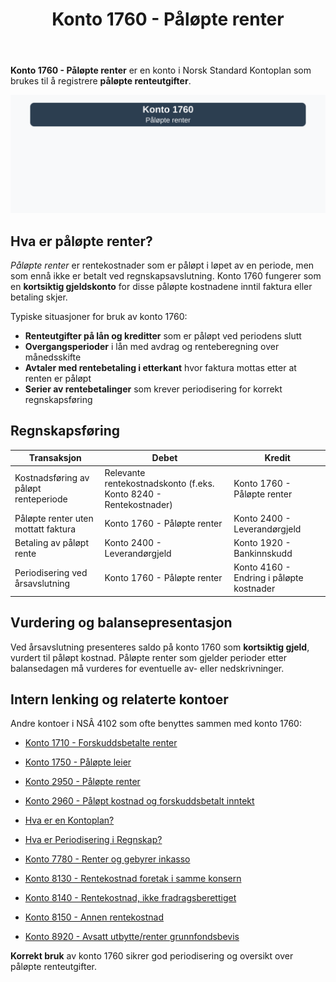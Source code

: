 ﻿---
title: "Konto 1760 - Påløpte renter"
seoTitle: "Konto 1760 | Påløpte renter | Kontoplan"
description: "Konto 1760 brukes til å registrere påløpte renteutgifter som ikke er betalt ved periodens slutt. Se bruk, bokføring, periodisering og balansepresentasjon."
summary: "Konto 1760: påløpte renter. Bruk, bokføring og periodisering."
---

**Konto 1760 - Påløpte renter** er en konto i Norsk Standard Kontoplan som brukes til å registrere **påløpte renteutgifter**.

![Illustrasjon av konto 1760 Påløpte renter](1760-palopte-renter-image.svg)

## Hva er påløpte renter?

*Påløpte renter* er rentekostnader som er påløpt i løpet av en periode, men som ennå ikke er betalt ved regnskapsavslutning. Konto 1760 fungerer som en **kortsiktig gjeldskonto** for disse påløpte kostnadene inntil faktura eller betaling skjer.

Typiske situasjoner for bruk av konto 1760:

* **Renteutgifter på lån og kreditter** som er påløpt ved periodens slutt
* **Overgangsperioder** i lån med avdrag og renteberegning over månedsskifte
* **Avtaler med rentebetaling i etterkant** hvor faktura mottas etter at renten er påløpt
* **Serier av rentebetalinger** som krever periodisering for korrekt regnskapsføring

## Regnskapsføring

| Transaksjon                           | Debet                                    | Kredit                                     |
|---------------------------------------|------------------------------------------|--------------------------------------------|
| Kostnadsføring av påløpt renteperiode | Relevante rentekostnadskonto (f.eks. Konto 8240 - Rentekostnader) | Konto 1760 - Påløpte renter |
| Påløpte renter uten mottatt faktura   | Konto 1760 - Påløpte renter              | Konto 2400 - Leverandørgjeld               |
| Betaling av påløpt rente              | Konto 2400 - Leverandørgjeld             | Konto 1920 - Bankinnskudd                  |
| Periodisering ved årsavslutning       | Konto 1760 - Påløpte renter              | Konto 4160 - Endring i påløpte kostnader   |

## Vurdering og balansepresentasjon

Ved årsavslutning presenteres saldo på konto 1760 som **kortsiktig gjeld**, vurdert til påløpt kostnad. Påløpte renter som gjelder perioder etter balansedagen må vurderes for eventuelle av- eller nedskrivninger.

## Intern lenking og relaterte kontoer

Andre kontoer i NSÂ 4102 som ofte benyttes sammen med konto 1760:

* [Konto 1710 - Forskuddsbetalte renter](/blogs/kontoplan/1710-forskuddsbetalte-renter "Konto 1710 - Forskuddsbetalte renter: Regnskapsføring av forskuddsbetalte renteutgifter")
* [Konto 1750 - Påløpte leier](/blogs/kontoplan/1750-palopte-leier "Konto 1750 - Påløpte leier: Regnskapsføring av påløpte leiekostnader")
* [Konto 2950 - Påløpte renter](/blogs/kontoplan/2950-palopte-renter "Konto 2950 - Påløpte renter: Regnskapsføring av påløpte renteutgifter")
* [Konto 2960 - Påløpt kostnad og forskuddsbetalt inntekt](/blogs/kontoplan/2960-palopte-kostnad-og-forskuddsbetalt-inntekt "Konto 2960 - Påløpt kostnad og forskuddsbetalt inntekt: Regnskapsføring av påløpt kostnad og forskuddsbetalt inntekt")
* [Hva er en Kontoplan?](/blogs/regnskap/hva-er-kontoplan "Hva er en Kontoplan? Komplett Guide til Kontoplaner i Norsk Regnskap")
* [Hva er Periodisering i Regnskap?](/blogs/regnskap/hva-er-periodisering "Hva er Periodisering i Regnskap? Guide til periodisering av kostnader og inntekter")

* [Konto 7780 - Renter og gebyrer inkasso](/blogs/kontoplan/7780-renter-og-gebyrer-inkasso "Konto 7780 - Renter og gebyrer inkasso: Regnskapsføring av renter og gebyrer ved inkasso")
* [Konto 8130 - Rentekostnad foretak i samme konsern](/blogs/kontoplan/8130-rentekostnad-foretak-i-samme-konsern "Konto 8130 - Rentekostnad foretak i samme konsern")
* [Konto 8140 - Rentekostnad, ikke fradragsberettiget](/blogs/kontoplan/8140-rentekostnad-ikke-fradragsberettiget "Konto 8140 - Rentekostnad, ikke fradragsberettiget i Norsk Standard Kontoplan")
* [Konto 8150 - Annen rentekostnad](/blogs/kontoplan/8150-annen-rentekostnad "Konto 8150 - Annen rentekostnad: Guide til andre rentekostnader")
* [Konto 8920 - Avsatt utbytte/renter grunnfondsbevis](/blogs/kontoplan/8920-avsatt-utbytte-renter-grunnfondsbevis "Konto 8920 - Avsatt utbytte/renter grunnfondsbevis: Avsetning av utbytte og renter på grunnfondsbevis som kortsiktig gjeld")

**Korrekt bruk** av konto 1760 sikrer god periodisering og oversikt over påløpte renteutgifter.






